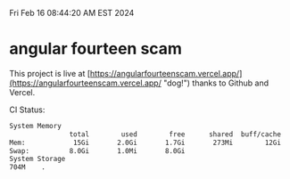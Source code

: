 Fri Feb 16 08:44:20 AM EST 2024

# angular fourteen scam


This project is live at [https://angularfourteenscam.vercel.app/](https://angularfourteenscam.vercel.app/ "dog!") thanks to Github and Vercel.

CI Status: 

```bash
System Memory
               total        used        free      shared  buff/cache   available
Mem:            15Gi       2.0Gi       1.7Gi       273Mi        12Gi        13Gi
Swap:          8.0Gi       1.0Mi       8.0Gi
System Storage
704M	.
```
